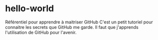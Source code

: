 # hello-world
Référentiel pour apprendre à maitriser GitHub
C'est un petit tutoriel pour connaitre les secrets que GitHub me garde. Il faut que j'apprends l'utilisation de GitHub pour l'avenir.
